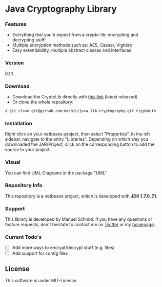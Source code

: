 # Java Cryptography Library

### Features
- Everything that you'd expect from a crypto-lib: encrypting and decrypting stuff!
- Multiple encryption methods such as: AES, Caesar, Vignère
- Easy extendability, multiple abstract classes and interfaces

### Version
0.1.1

### Download
- Download the CryptoLib directly with [this link] (latest released)
- Or clone the whole repository:
```sh
$ git clone git@github.com:mash1t/java.lib.cryptography.git CryptoLib
```

### Installation
Right click on your netbeans-project, then select "Properties". In the left sidebar, navigate to the entry "Libraries". Depending on which way you downloaded the JAR/Project, click on the corresponding button to add the source to your project.

### Visual
You can find UML-Diagrams in the package "UML"

### Repository Info
This repository is a netbeans project, which is developed with **JDK 1.7.0_71**.

### Support
This library is developed by Manuel Schmid.
If you have any questions or feature requests, don't hesitate to contact me on [Twitter] or my [homepage].

### Current Todo's

 - [ ] Add more ways to encrypt/decrypt stuff (e.g. files)
 - [ ] Add support for config files

License
----
This software is under MIT-License.

[this link]:https://github.com/mash1t/java.lib.cryptography/raw/0.1.1/CryptoLib/dist/CryptoLib.jar
[homepage]:http://mash1t.de/
[Twitter]:https://twitter.com/mash1t